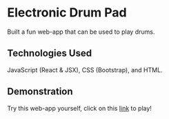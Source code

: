 # Electronic Drum Pad

Built a fun web-app that can be used to play drums.

## Technologies Used

JavaScript (React & JSX), CSS (Bootstrap), and HTML.

## Demonstration

Try this web-app yourself, click on this [link](https://ma86.github.io/ElectronicDrumPad/index.html) to play!

